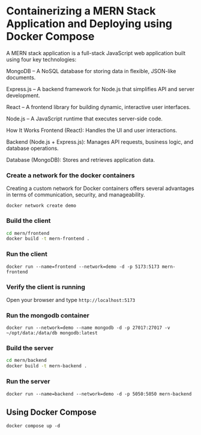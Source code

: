 # Containerizing a MERN Stack Application and Deploying using Docker Compose

A MERN stack application is a full-stack JavaScript web application built using four key technologies:

MongoDB – A NoSQL database for storing data in flexible, JSON-like documents.

Express.js – A backend framework for Node.js that simplifies API and server development.

React – A frontend library for building dynamic, interactive user interfaces.

Node.js – A JavaScript runtime that executes server-side code.

How It Works
Frontend (React): Handles the UI and user interactions.

Backend (Node.js + Express.js): Manages API requests, business logic, and database operations.

Database (MongoDB): Stores and retrieves application data.



### Create a network for the docker containers

Creating a custom network for Docker containers offers several advantages in terms of communication, security, and manageability.

```docker network create demo```

### Build the client 

```sh
cd mern/frontend
docker build -t mern-frontend .
```

### Run the client

```docker run --name=frontend --network=demo -d -p 5173:5173 mern-frontend```

### Verify the client is running

Open your browser and type `http://localhost:5173`

### Run the mongodb container

```docker run --network=demo --name mongodb -d -p 27017:27017 -v ~/opt/data:/data/db mongodb:latest```

### Build the server

```sh
cd mern/backend
docker build -t mern-backend .
```

### Run the server

```docker run --name=backend --network=demo -d -p 5050:5050 mern-backend```

## Using Docker Compose

```docker compose up -d```


